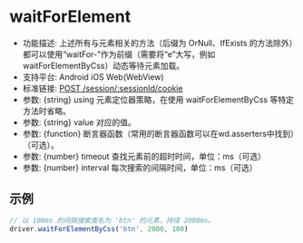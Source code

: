 # waitForElement

* 功能描述: 上述所有与元素相关的方法（后缀为 OrNull、IfExists 的方法除外）都可以使用“waitFor-”作为前缀（需要将“e”大写，例如 waitForElementByCss）动态等待元素加载。
* 支持平台: Android iOS Web(WebView)
* 标准链接: [POST /session/:sessionId/cookie](https://w3c.github.io/webdriver/#add-cookie)
* 参数: {string} using 元素定位器策略，在使用 waitForElementByCss 等特定方法时省略。
* 参数: {string} value 对应的值。
* 参数: {function} 断言器函数（常用的断言器函数可以在wd.asserters中找到）（可选）。
* 参数: {number} timeout 查找元素前的超时时间，单位：ms（可选）
* 参数: {number} interval 每次搜索的间隔时间，单位：ms（可选）

## 示例 

```javascript
// 以 100ms 的间隔搜索类名为 'btn' 的元素，持续 2000ms。
driver.waitForElementByCss('btn', 2000, 100) 
```